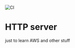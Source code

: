 ![CI](https://img.shields.io/github/workflow/status/sakeof-capy/aws_http_server/ci?label=CI&logo=github)

# HTTP server
just to learn AWS and other stuff